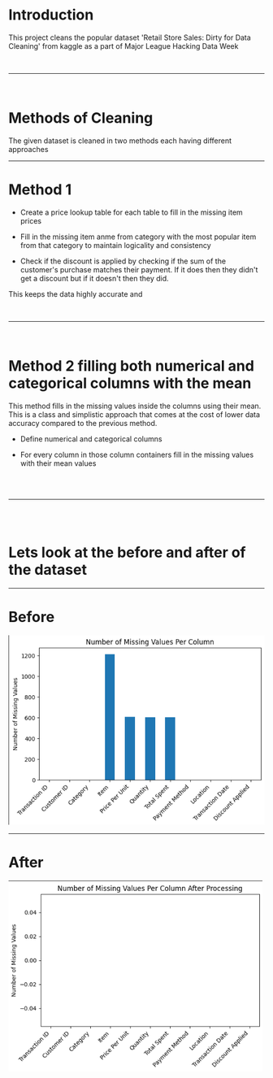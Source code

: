# Introduction

This project cleans the popular dataset 'Retail Store Sales: Dirty for Data Cleaning' from kaggle as a part of Major League Hacking Data Week

<br>
<hr>
<br>

# Methods of Cleaning
The given dataset is cleaned in two methods each having different approaches

<hr>

# Method 1

- Create a price lookup table for each table to fill in the missing item prices

- Fill in the missing item anme from category with the most popular item from that category to maintain logicality and consistency

- Check if the discount is applied by checking if the sum of the customer's purchase matches their payment. If it does then they didn't get a discount but if it doesn't then they did.

This keeps the data highly accurate and

<br>
<hr>
<br>

# Method 2 filling both numerical and categorical columns with the mean
This method fills in the missing values inside the columns using their mean. This is a class and simplistic approach that comes at the cost of lower data accuracy compared to the previous method.

- Define numerical and categorical columns

- For every column in those column containers fill in the missing values with their mean values

<br>
<br>
<hr>
<br>
<br>

# Lets look at the before and after of the dataset
<hr>

# Before
![A messy dataset before cleaning](assets/before.png)

***

# After
![A clean dataset after processing](assets/after.png)